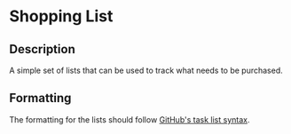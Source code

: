 # Shopping List

## Description

A simple set of lists that can be used to track what needs to be purchased.

## Formatting

The formatting for the lists should follow [GitHub's task list syntax](https://github.com/blog/1375-task-lists-in-gfm-issues-pulls-comments).
